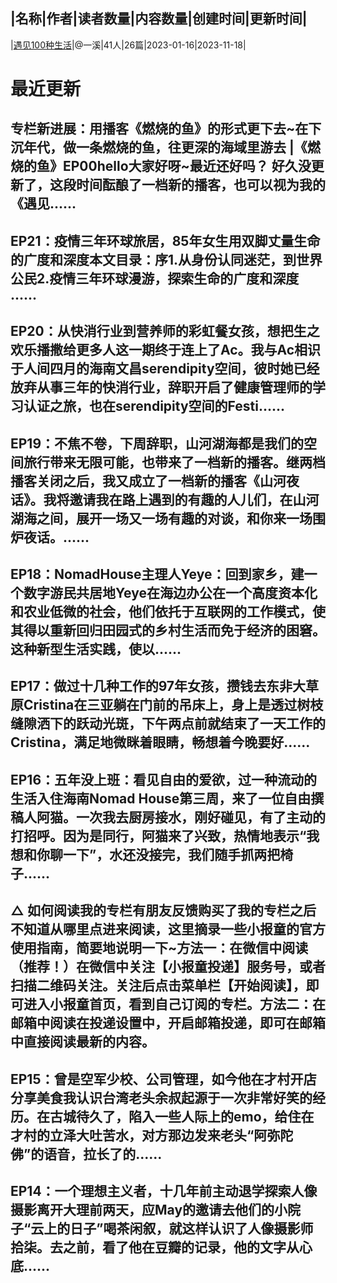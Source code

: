 |名称|作者|读者数量|内容数量|创建时间|更新时间|
---
|[遇见100种生活](https://xiaobot.net/p/100lives?refer=0b133df9-27dc-423b-8101-639049001c13)|@一溪|41人|26篇|2023-01-16|2023-11-18|

# 最近更新
## 专栏新进展：用播客《燃烧的鱼》的形式更下去~在下沉年代，做一条燃烧的鱼，往更深的海域里游去 |《燃烧的鱼》EP00hello大家好呀~最近还好吗？ 好久没更新了，这段时间酝酿了一档新的播客，也可以视为我的《遇见......
## EP21：疫情三年环球旅居，85年女生用双脚丈量生命的广度和深度本文目录：序1.从身份认同迷茫，到世界公民2.疫情三年环球漫游，探索生命的广度和深度     ......
## EP20：从快消行业到营养师的彩虹餐女孩，想把生之欢乐播撒给更多人这一期终于连上了Ac。我与Ac相识于人间四月的海南文昌serendipity空间，彼时她已经放弃从事三年的快消行业，辞职开启了健康管理师的学习认证之旅，也在serendipity空间的Festi......
## EP19：不焦不卷，下周辞职，山河湖海都是我们的空间旅行带来无限可能，也带来了一档新的播客。继两档播客关闭之后，我又成立了一档新的播客《山河夜话》。我将邀请我在路上遇到的有趣的人儿们，在山河湖海之间，展开一场又一场有趣的对谈，和你来一场围炉夜话。......
## EP18：NomadHouse主理人Yeye：回到家乡，建一个数字游民共居地Yeye在海边办公在一个高度资本化和农业低微的社会，他们依托于互联网的工作模式，使其得以重新回归田园式的乡村生活而免于经济的困窘。这种新型生活实践，使以......
## EP17：做过十几种工作的97年女孩，攒钱去东非大草原Cristina在三亚躺在门前的吊床上，身上是透过树枝缝隙洒下的跃动光斑，下午两点前就结束了一天工作的Cristina，满足地微眯着眼睛，畅想着今晚要好......
## EP16：五年没上班：看见自由的爱欲，过一种流动的生活入住海南Nomad House第三周，来了一位自由撰稿人阿猫。一次我去厨房接水，刚好碰见，有了主动的打招呼。因为是同行，阿猫来了兴致，热情地表示“我想和你聊一下”，水还没接完，我们随手抓两把椅子......
## △ 如何阅读我的专栏有朋友反馈购买了我的专栏之后不知道从哪里点进来阅读，这里摘录一些小报童的官方使用指南，简要地说明一下~方法一：在微信中阅读（推荐！）在微信中关注【小报童投递】服务号，或者扫描二维码关注。关注后点击菜单栏【开始阅读】，即可进入小报童首页，看到自己订阅的专栏。方法二：在邮箱中阅读在投递设置中，开启邮箱投递，即可在邮箱中直接阅读最新的内容。
## EP15：曾是空军少校、公司管理，如今他在才村开店分享美食我认识台湾老头余叔起源于一次非常好笑的经历。在古城待久了，陷入一些人际上的emo，给住在才村的立泽大吐苦水，对方那边发来老头“阿弥陀佛”的语音，拉长了的......
## EP14：一个理想主义者，十几年前主动退学探索人像摄影离开大理前两天，应May的邀请去他们的小院子“云上的日子”喝茶闲叙，就这样认识了人像摄影师拾柒。去之前，看了他在豆瓣的记录，他的文字从心底......

